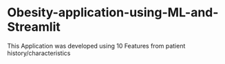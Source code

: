 # Obesity-application-using-ML-and-Streamlit

This Application was developed using 10 Features from patient history/characteristics

